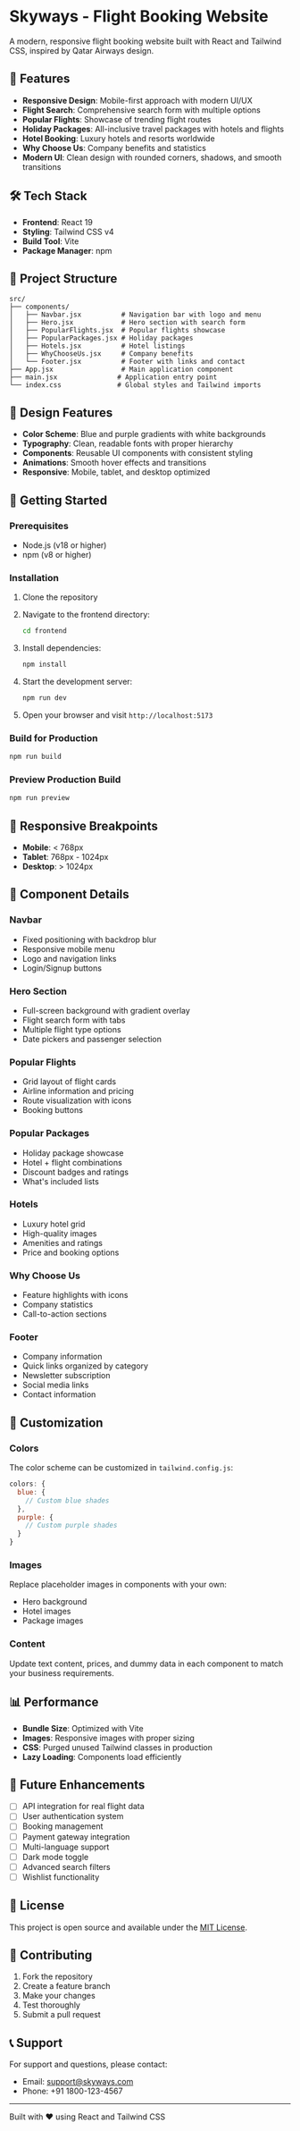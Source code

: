 # Skyways - Flight Booking Website

A modern, responsive flight booking website built with React and Tailwind CSS, inspired by Qatar Airways design.

## 🚀 Features

- **Responsive Design**: Mobile-first approach with modern UI/UX
- **Flight Search**: Comprehensive search form with multiple options
- **Popular Flights**: Showcase of trending flight routes
- **Holiday Packages**: All-inclusive travel packages with hotels and flights
- **Hotel Booking**: Luxury hotels and resorts worldwide
- **Why Choose Us**: Company benefits and statistics
- **Modern UI**: Clean design with rounded corners, shadows, and smooth transitions

## 🛠️ Tech Stack

- **Frontend**: React 19
- **Styling**: Tailwind CSS v4
- **Build Tool**: Vite
- **Package Manager**: npm

## 📁 Project Structure

```
src/
├── components/
│   ├── Navbar.jsx          # Navigation bar with logo and menu
│   ├── Hero.jsx            # Hero section with search form
│   ├── PopularFlights.jsx  # Popular flights showcase
│   ├── PopularPackages.jsx # Holiday packages
│   ├── Hotels.jsx          # Hotel listings
│   ├── WhyChooseUs.jsx     # Company benefits
│   └── Footer.jsx          # Footer with links and contact
├── App.jsx                 # Main application component
├── main.jsx               # Application entry point
└── index.css              # Global styles and Tailwind imports
```

## 🎨 Design Features

- **Color Scheme**: Blue and purple gradients with white backgrounds
- **Typography**: Clean, readable fonts with proper hierarchy
- **Components**: Reusable UI components with consistent styling
- **Animations**: Smooth hover effects and transitions
- **Responsive**: Mobile, tablet, and desktop optimized

## 🚀 Getting Started

### Prerequisites

- Node.js (v18 or higher)
- npm (v8 or higher)

### Installation

1. Clone the repository
2. Navigate to the frontend directory:
   ```bash
   cd frontend
   ```

3. Install dependencies:
   ```bash
   npm install
   ```

4. Start the development server:
   ```bash
   npm run dev
   ```

5. Open your browser and visit `http://localhost:5173`

### Build for Production

```bash
npm run build
```

### Preview Production Build

```bash
npm run preview
```

## 📱 Responsive Breakpoints

- **Mobile**: < 768px
- **Tablet**: 768px - 1024px
- **Desktop**: > 1024px

## 🎯 Component Details

### Navbar
- Fixed positioning with backdrop blur
- Responsive mobile menu
- Logo and navigation links
- Login/Signup buttons

### Hero Section
- Full-screen background with gradient overlay
- Flight search form with tabs
- Multiple flight type options
- Date pickers and passenger selection

### Popular Flights
- Grid layout of flight cards
- Airline information and pricing
- Route visualization with icons
- Booking buttons

### Popular Packages
- Holiday package showcase
- Hotel + flight combinations
- Discount badges and ratings
- What's included lists

### Hotels
- Luxury hotel grid
- High-quality images
- Amenities and ratings
- Price and booking options

### Why Choose Us
- Feature highlights with icons
- Company statistics
- Call-to-action sections

### Footer
- Company information
- Quick links organized by category
- Newsletter subscription
- Social media links
- Contact information

## 🔧 Customization

### Colors
The color scheme can be customized in `tailwind.config.js`:

```javascript
colors: {
  blue: {
    // Custom blue shades
  },
  purple: {
    // Custom purple shades
  }
}
```

### Images
Replace placeholder images in components with your own:
- Hero background
- Hotel images
- Package images

### Content
Update text content, prices, and dummy data in each component to match your business requirements.

## 📊 Performance

- **Bundle Size**: Optimized with Vite
- **Images**: Responsive images with proper sizing
- **CSS**: Purged unused Tailwind classes in production
- **Lazy Loading**: Components load efficiently

## 🔮 Future Enhancements

- [ ] API integration for real flight data
- [ ] User authentication system
- [ ] Booking management
- [ ] Payment gateway integration
- [ ] Multi-language support
- [ ] Dark mode toggle
- [ ] Advanced search filters
- [ ] Wishlist functionality

## 📄 License

This project is open source and available under the [MIT License](LICENSE).

## 🤝 Contributing

1. Fork the repository
2. Create a feature branch
3. Make your changes
4. Test thoroughly
5. Submit a pull request

## 📞 Support

For support and questions, please contact:
- Email: support@skyways.com
- Phone: +91 1800-123-4567

---

Built with ❤️ using React and Tailwind CSS

